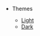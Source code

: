 <!-- _navbar.md -->

*  Themes

	* <a href="#" data-link-href="https://cdn.jsdelivr.net/npm/docsify-themeable@0/dist/css/theme-defaults.css" data-link-title="Simple">Light</a>
	* <a href="#" data-link-href="https://cdn.jsdelivr.net/npm/docsify-themeable@0/dist/css/theme-simple-dark.css" data-link-title="Simple Dark">Dark</a>